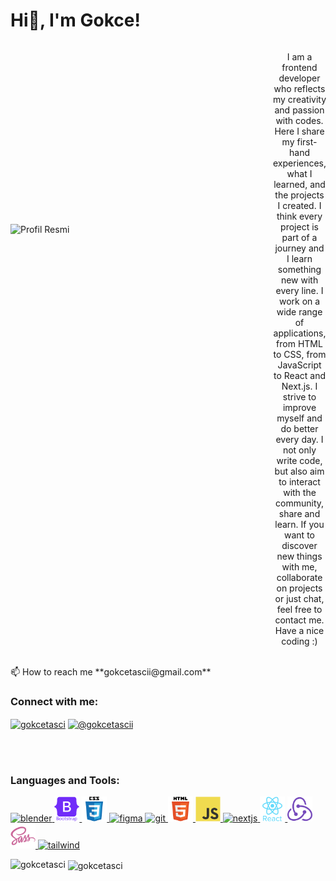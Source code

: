 
# Hi👋, I'm Gokce!

<div style="display: flex; align-items: center; flex-direction: row;">
 <img src="https://github.com/gokcetasci/gokcetasci/assets/144367699/e952216d-b1e3-4743-9114-ca1d186df927" align="left" alt="Profil Resmi" width="400" height="400" style="margin-right: 20px;">

 <p align="center">I am a frontend developer who reflects my creativity and passion with codes. Here I share my first-hand experiences, what I learned, and the projects I created. I think every project is part of a journey and I learn something new with every line. I work on a wide range of applications, from HTML to CSS, from JavaScript to React and Next.js. I strive to improve myself and do better every day. I not only write code, but also aim to interact with the community, share and learn. If you want to discover new things with me, collaborate on projects or just chat, feel free to contact me. Have a nice coding :)</p>
</div>
<br>
📫 How to reach me **gokcetascii@gmail.com**
<br>
<h3 align="left">Connect with me:</h3>
<p align="left">
<a href="https://linkedin.com/in/gokcetasci" target="blank"><img align="center" src="https://raw.githubusercontent.com/rahuldkjain/github-profile-readme-generator/master/src/images/icons/Social/linked-in-alt.svg" alt="gokcetasci" height="30" width="40" /></a>
<a href="https://medium.com/@gokcetascii" target="blank"><img align="center" src="https://raw.githubusercontent.com/rahuldkjain/github-profile-readme-generator/master/src/images/icons/Social/medium.svg" alt="@gokcetascii" height="30" width="40" /></a>
</p>
<br>
<br>
<h3 align="left">Languages and Tools:</h3>

<p align="left"> <a href="https://www.blender.org/" target="_blank" rel="noreferrer"> <img src="https://download.blender.org/branding/community/blender_community_badge_white.svg" alt="blender" width="40" height="40"/> </a> <a href="https://getbootstrap.com" target="_blank" rel="noreferrer"> <img src="https://raw.githubusercontent.com/devicons/devicon/master/icons/bootstrap/bootstrap-plain-wordmark.svg" alt="bootstrap" width="40" height="40"/> </a> <a href="https://www.w3schools.com/css/" target="_blank" rel="noreferrer"> <img src="https://raw.githubusercontent.com/devicons/devicon/master/icons/css3/css3-original-wordmark.svg" alt="css3" width="40" height="40"/> </a> <a href="https://www.figma.com/" target="_blank" rel="noreferrer"> <img src="https://www.vectorlogo.zone/logos/figma/figma-icon.svg" alt="figma" width="40" height="40"/> </a> <a href="https://git-scm.com/" target="_blank" rel="noreferrer"> <img src="https://www.vectorlogo.zone/logos/git-scm/git-scm-icon.svg" alt="git" width="40" height="40"/> </a> <a href="https://www.w3.org/html/" target="_blank" rel="noreferrer"> <img src="https://raw.githubusercontent.com/devicons/devicon/master/icons/html5/html5-original-wordmark.svg" alt="html5" width="40" height="40"/> </a> <a href="https://developer.mozilla.org/en-US/docs/Web/JavaScript" target="_blank" rel="noreferrer"> <img src="https://raw.githubusercontent.com/devicons/devicon/master/icons/javascript/javascript-original.svg" alt="javascript" width="40" height="40"/> </a> <a href="https://nextjs.org/" target="_blank" rel="noreferrer"> <img src="https://cdn.worldvectorlogo.com/logos/nextjs-2.svg" alt="nextjs" width="40" height="40"/> </a> <a href="https://reactjs.org/" target="_blank" rel="noreferrer"> <img src="https://raw.githubusercontent.com/devicons/devicon/master/icons/react/react-original-wordmark.svg" alt="react" width="40" height="40"/> </a> <a href="https://redux.js.org" target="_blank" rel="noreferrer"> <img src="https://raw.githubusercontent.com/devicons/devicon/master/icons/redux/redux-original.svg" alt="redux" width="40" height="40"/> </a> <a href="https://sass-lang.com" target="_blank" rel="noreferrer"> <img src="https://raw.githubusercontent.com/devicons/devicon/master/icons/sass/sass-original.svg" alt="sass" width="40" height="40"/> </a> <a href="https://tailwindcss.com/" target="_blank" rel="noreferrer"> <img src="https://www.vectorlogo.zone/logos/tailwindcss/tailwindcss-icon.svg" alt="tailwind" width="40" height="40"/> </a> </p>

 <p><img align="left" src="https://github-readme-stats.vercel.app/api/top-langs?username=gokcetasci&show_icons=true&locale=en&layout=compact" alt="gokcetasci" /></p>
<p>&nbsp;<img align="center" src="https://github-readme-stats.vercel.app/api?username=gokcetasci&show_icons=true&locale=en" alt="gokcetasci" /></p>




